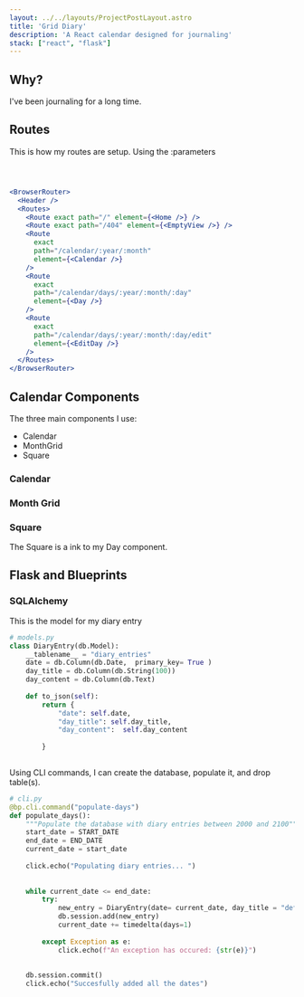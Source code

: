 ```yaml
---
layout: ../../layouts/ProjectPostLayout.astro
title: 'Grid Diary'
description: 'A React calendar designed for journaling'
stack: ["react", "flask"]
---
```




## Why?

I've been journaling for a long time. 


## Routes

This is how my routes are setup. Using the :parameters 

```jsx



<BrowserRouter>
  <Header />
  <Routes>
    <Route exact path="/" element={<Home />} />
    <Route exact path="/404" element={<EmptyView />} />
    <Route
      exact
      path="/calendar/:year/:month"
      element={<Calendar />}
    />
    <Route
      exact
      path="/calendar/days/:year/:month/:day"
      element={<Day />}
    />
    <Route
      exact
      path="/calendar/days/:year/:month/:day/edit"
      element={<EditDay />}
    />
  </Routes>
</BrowserRouter>


```


## Calendar Components

The three main components I use:

- Calendar
- MonthGrid
- Square 


### Calendar


### Month Grid


### Square


The Square is a ink to my Day component.






## Flask and Blueprints



### SQLAlchemy


This is the model for my diary entry 

```python
# models.py
class DiaryEntry(db.Model):
    __tablename__ = "diary_entries"
    date = db.Column(db.Date,  primary_key= True )
    day_title = db.Column(db.String(100))
    day_content = db.Column(db.Text)
    
    def to_json(self):
        return {
            "date": self.date,
            "day_title": self.day_title,
            "day_content":  self.day_content
            
        }
    

```

Using CLI commands, I can create the database, populate it, and drop table(s).

```python
# cli.py
@bp.cli.command("populate-days")
def populate_days():
    """Populate the database with diary entries between 2000 and 2100"""
    start_date = START_DATE
    end_date = END_DATE
    current_date = start_date
    
    click.echo("Populating diary entries... ")
    
    
    while current_date <= end_date: 
        try: 
            new_entry = DiaryEntry(date= current_date, day_title = "default_title", day_content= "default_content")
            db.session.add(new_entry)
            current_date += timedelta(days=1)
            
        except Exception as e:
            click.echo(f"An exception has occured: {str(e)}")
        
        
    db.session.commit()
    click.echo("Succesfully added all the dates")



```